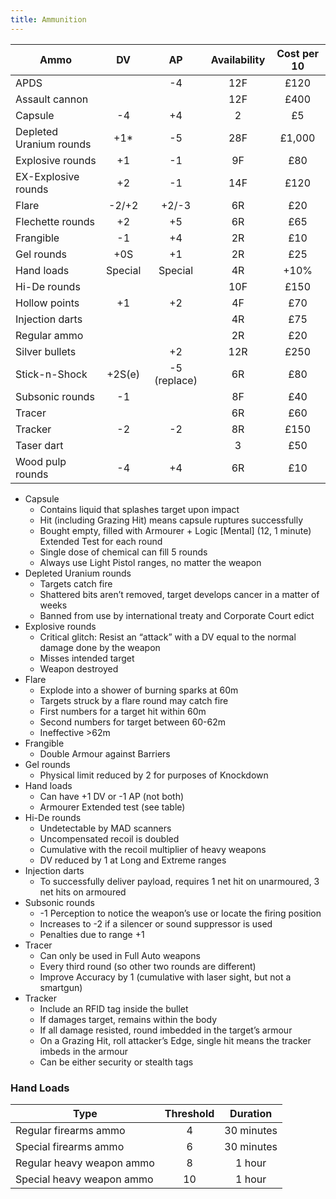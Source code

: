 ```yaml
---
title: Ammunition
---
```


| Ammo                    |   DV    |      AP      | Availability | Cost per 10 |
| ----------------------- |:-------:|:------------:|:------------:|:-----------:|
| APDS                    |         |      -4      |     12F      |    £120     |
| Assault cannon          |         |              |     12F      |    £400     |
| Capsule                 |   -4    |      +4      |      2       |     £5      |
| Depleted Uranium rounds |   +1*   |      -5      |     28F      |   £1,000    |
| Explosive rounds        |   +1    |      -1      |      9F      |     £80     |
| EX-Explosive rounds     |   +2    |      -1      |     14F      |    £120     |
| Flare                   |  -2/+2  |    +2/-3     |      6R      |     £20     |
| Flechette rounds        |   +2    |      +5      |      6R      |     £65     |
| Frangible               |   -1    |      +4      |      2R      |     £10     |
| Gel rounds              |   +0S   |      +1      |      2R      |     £25     |
| Hand loads              | Special |   Special    |      4R      |    +10%     |
| Hi-De rounds            |         |              |     10F      |    £150     |
| Hollow points           |   +1    |      +2      |      4F      |     £70     |
| Injection darts         |         |              |      4R      |     £75     |
| Regular ammo            |         |              |      2R      |     £20     |
| Silver bullets          |         |      +2      |     12R      |    £250     |
| Stick-n-Shock           | +2S(e)  | -5 (replace) |      6R      |     £80     |
| Subsonic rounds         |   -1    |              |      8F      |     £40     |
| Tracer                  |         |              |      6R      |     £60     |
| Tracker                 |   -2    |      -2      |      8R      |    £150     |
| Taser dart              |         |              |      3       |     £50     |
| Wood pulp rounds        |   -4    |      +4      |      6R      |     £10     |

- Capsule
	- Contains liquid that splashes target upon impact
	- Hit (including Grazing Hit) means capsule ruptures successfully
	- Bought empty, filled with Armourer + Logic [Mental] (12, 1 minute) Extended Test for each round
	- Single dose of chemical can fill 5 rounds
	- Always use Light Pistol ranges, no matter the weapon
- Depleted Uranium rounds
	- Targets catch fire
	- Shattered bits aren’t removed, target develops cancer in a matter of weeks
	- Banned from use by international treaty and Corporate Court edict
- Explosive rounds
	- Critical glitch: Resist an “attack” with a DV equal to the normal damage done by the weapon
	- Misses intended target
	- Weapon destroyed
- Flare
	- Explode into a shower of burning sparks at 60m
	- Targets struck by a flare round may catch fire
	- First numbers for a target hit within 60m
	- Second numbers for target between 60-62m
	- Ineffective >62m
- Frangible
	- Double Armour against Barriers
- Gel rounds
	- Physical limit reduced by 2 for purposes of Knockdown
- Hand loads
	- Can have +1 DV or -1 AP (not both)
	- Armourer Extended test (see table)
- Hi-De rounds
	- Undetectable by MAD scanners
	- Uncompensated recoil is doubled
	- Cumulative with the recoil multiplier of heavy weapons
	- DV reduced by 1 at Long and Extreme ranges
- Injection darts
	- To successfully deliver payload, requires 1 net hit on unarmoured, 3 net hits on armoured
- Subsonic rounds
	- -1 Perception to notice the weapon’s use or locate the firing position
	- Increases to -2 if a silencer or sound suppressor is used
	- Penalties due to range +1
- Tracer
	- Can only be used in Full Auto weapons
	- Every third round (so other two rounds are different)
	- Improve Accuracy by 1 (cumulative with laser sight, but not a smartgun)
- Tracker
	- Include an RFID tag inside the bullet
	- If damages target, remains within the body
	- If all damage resisted, round imbedded in the target’s armour
	- On a Grazing Hit, roll attacker’s Edge, single hit means the tracker imbeds in the armour
	- Can be either security or stealth tags

### Hand Loads

| Type                      | Threshold |  Duration  |
| ------------------------- |:---------:|:----------:|
| Regular firearms ammo     |     4     | 30 minutes |
| Special firearms ammo     |     6     | 30 minutes |
| Regular heavy weapon ammo |     8     |   1 hour   |
| Special heavy weapon ammo |    10     |   1 hour   |
